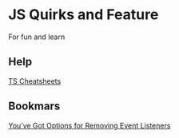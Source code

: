 # JS Quirks and Feature

For fun and learn

## Help

[TS Cheatsheets](https://react-typescript-cheatsheet.netlify.app/)

## Bookmars

[You’ve Got Options for Removing Event Listeners](https://www.macarthur.me/posts/options-for-removing-event-listeners)
